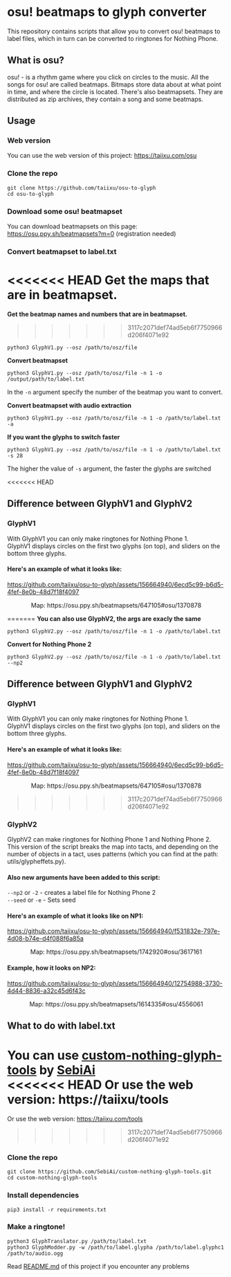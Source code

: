 # osu! beatmaps to glyph converter
<p>This repository contains scripts that allow you to convert osu! beatmaps to label files, which in turn can be converted to ringtones for Nothing Phone.</p>

## What is osu?
osu! - is a rhythm game where you click on circles to the music. All the songs for osu! are called beatmaps. Bitmaps store data about at what point in time, and where the circle is located. There's also beatmapsets. They are distributed as zip archives, they contain a song and some beatmaps.

## Usage
### Web version
You can use the web version of this project: https://taiixu.com/osu

### Clone the repo
```
git clone https://github.com/taiixu/osu-to-glyph
cd osu-to-glyph
```

### Download some osu! beatmapset
You can download beatmapsets on this page: https://osu.ppy.sh/beatmapsets?m=0 (registration needed)

### Convert beatmapset to label.txt
<<<<<<< HEAD
<b>Get the maps that are in beatmapset.</b>
=======
<b>Get the beatmap names and numbers that are in beatmapset.</b>
>>>>>>> 3117c2071def74ad5eb6f7750966d206f4071e92
```
python3 GlyphV1.py --osz /path/to/osz/file
```

<b>Convert beatmapset</b>
```
python3 GlyphV1.py --osz /path/to/osz/file -n 1 -o /output/path/to/label.txt
```
In the `-n` argument specify the number of the beatmap you want to convert.

<b>Convert beatmapset with audio extraction</b>
```
python3 GlyphV1.py --osz /path/to/osz/file -n 1 -o /path/to/label.txt -a
```

<b>If you want the glyphs to switch faster</b>
```
python3 GlyphV1.py --osz /path/to/osz/file -n 1 -o /path/to/label.txt -s 28
```
The higher the value of `-s` argument, the faster the glyphs are switched

<<<<<<< HEAD
## Difference between GlyphV1 and GlyphV2

### GlyphV1
With GlyphV1 you can only make ringtones for Nothing Phone 1.<br>
GlyphV1 displays circles on the first two glyphs (on top), and sliders on the bottom three glyphs.

#### Here's an example of what it looks like: 
https://github.com/taiixu/osu-to-glyph/assets/156664940/6ecd5c99-b6d5-4fef-8e0b-48d7f18f4097
<p align="center">Map: https://osu.ppy.sh/beatmapsets/647105#osu/1370878</p>

=======
<b>You can also use GlyphV2, the args are exacly the same</b>
```
python3 GlyphV2.py --osz /path/to/osz/file -n 1 -o /path/to/label.txt
```

<b>Convert for Nothing Phone 2</b>
```
python3 GlyphV2.py --osz /path/to/osz/file -n 1 -o /path/to/label.txt --np2
```

## Difference between GlyphV1 and GlyphV2

### GlyphV1
With GlyphV1 you can only make ringtones for Nothing Phone 1.<br>
GlyphV1 displays circles on the first two glyphs (on top), and sliders on the bottom three glyphs.

#### Here's an example of what it looks like: 
https://github.com/taiixu/osu-to-glyph/assets/156664940/6ecd5c99-b6d5-4fef-8e0b-48d7f18f4097
<p align="center">Map: https://osu.ppy.sh/beatmapsets/647105#osu/1370878</p>

>>>>>>> 3117c2071def74ad5eb6f7750966d206f4071e92
### GlyphV2
GlyphV2 can make ringtones for Nothing Phone 1 and Nothing Phone 2.<br>
This version of the script breaks the map into tacts, and depending on the number of objects in a tact, uses patterns (which you can find at the path: utils/glypheffets.py).<br>
#### Also new arguments have been added to this script:
`--np2` or `-2` - creates a label file for Nothing Phone 2<br>
`--seed` or `-e` - Sets seed

#### Here's an example of what it looks like on NP1:
https://github.com/taiixu/osu-to-glyph/assets/156664940/f531832e-797e-4d08-b74e-d4f088f6a85a
<p align="center">Map: https://osu.ppy.sh/beatmapsets/1742920#osu/3617161</p>

#### Example, how it looks on NP2:
https://github.com/taiixu/osu-to-glyph/assets/156664940/12754988-3730-4d44-8836-a32c45d6f43c
<p align="center">Map: https://osu.ppy.sh/beatmapsets/1614335#osu/4556061</p>

## What to do with label.txt
You can use [custom-nothing-glyph-tools](https://github.com/SebiAi/custom-nothing-glyph-tools) by [SebiAi](https://github.com/SebiAi)<br>
<<<<<<< HEAD
Or use the web version: https://taiixu/tools
=======
Or use the web version: https://taiixu.com/tools
>>>>>>> 3117c2071def74ad5eb6f7750966d206f4071e92

### Clone the repo
```
git clone https://github.com/SebiAi/custom-nothing-glyph-tools.git
cd custom-nothing-glyph-tools
```

### Install dependencies
```
pip3 install -r requirements.txt
```

### Make a ringtone!
```
python3 GlyphTranslator.py /path/to/label.txt
python3 GlyphModder.py -w /path/to/label.glypha /path/to/label.glyphc1 /path/to/audio.ogg
```

Read [README.md](https://github.com/SebiAi/custom-nothing-glyph-tools/blob/main/README.md) of this project if you encounter any problems
